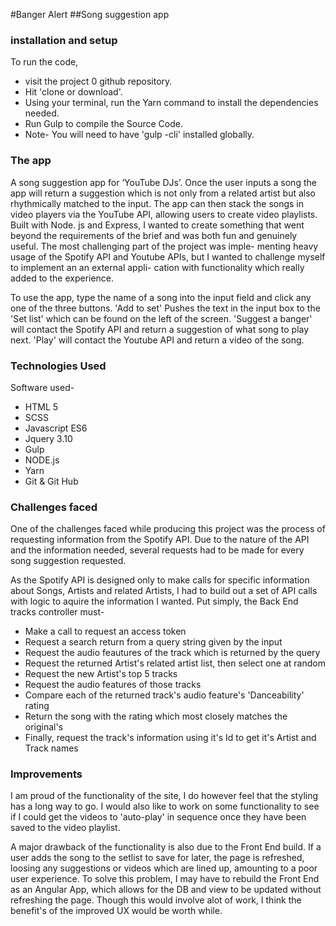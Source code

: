 #Banger Alert
##Song suggestion app
### installation and setup

To run the code,

* visit the project 0 github repository.
* Hit 'clone or download'.
* Using your terminal, run the Yarn command to install the dependencies needed.
* Run Gulp to compile the Source Code.
* Note- You will need to have 'gulp -cli' installed globally. 

### The app

A song suggestion app for ‘YouTube DJs’. Once the user inputs a song the app will return a suggestion which is not only from a related artist but also rhythmically matched to the input. The app can then stack the songs in video players via the YouTube API, allowing users to create video playlists. Built with Node.js and Express, I wanted to create something that went beyond the requirements of the brief and was both fun and genuinely useful. The most challenging part of the project was imple- menting heavy usage of the Spotify API and Youtube APIs, but I wanted to challenge myself to implement an an external appli- cation with functionality which really added to the experience.

To use the app, type the name of a song into the input field and click any one of the three buttons. 'Add to set' Pushes the text in the input box to the 'Set list' which can be found on the left of the screen. 'Suggest a banger' will contact the Spotify API and return a suggestion of what song to play next. 'Play' will contact the Youtube API and return a video of the song. 

### Technologies Used 

Software used-

* HTML 5
* SCSS
* Javascript ES6
* Jquery 3.10
* Gulp
* NODE.js
* Yarn
* Git & Git Hub


### Challenges faced
One of the challenges faced while producing this project was the process of requesting information from the Spotify API. Due to the nature of the API and the information needed, several requests had to be made for every song suggestion requested.

As the Spotify API is designed only to make calls for specific information about Songs, Artists and related Artists, I had to build out a set of API calls with logic to aquire the information I wanted. Put simply, the Back End tracks controller must-

* Make a call to request an access token
* Request a search return from a query string given by the input
* Request the audio feautures of the track which is returned by the query
* Request the returned Artist's related artist list, then select one at random
* Request the new Artist's top 5 tracks
* Request the audio features of those tracks
* Compare each of the returned track's audio feature's 'Danceability' rating
* Return the song with the rating which most closely matches the original's
* Finally, request the track's information using it's Id to get it's Artist and Track names

### Improvements
I am proud of the functionality of the site, I do however feel that the styling has a long way to go. I would also like to work on some functionality to see if I could get the videos to 'auto-play' in sequence once they have been saved to the video playlist. 

A major drawback of the functionality is also due to the Front End build. If a user adds the song to the setlist to save for later, the page is refreshed, loosing any suggestions or videos which are lined up, amounting to a poor user experience. To solve this problem, I may have to rebuild the Front End as an Angular App, which allows for the DB and view to be updated without refreshing the page. Though this would involve alot of work, I think the benefit's of the improved UX would be worth while.
